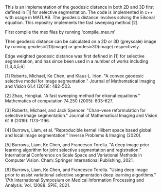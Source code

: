 This is an implementation of the geodesic distance in both 2D and 3D first defined in [1] for selective segmentation. The code is implemented in c++ with usage in MATLAB. The geodesic distance involves solving the Eikonal equation. This repositry implements the fast sweeping method [2].

First compile the mex files by running 'compile_mex.m'

Then geodesic distance can be calculated on a 2D or 3D (greyscale) image by running geodesic2D(image) or geodesic3D(image) respectively. 

Edge weighted geodesic distance was first defined in [1] for selective segmentation, and has since been used in a number of works including [1,3,4,5,6]


[1] Roberts, Michael, Ke Chen, and Klaus L. Irion. "A convex geodesic selective model for image segmentation." Journal of Mathematical Imaging and Vision 61.4 (2019): 482-503.

[2] Zhao, Hongkai. "A fast sweeping method for eikonal equations." Mathematics of computation 74.250 (2005): 603-627.

[3] Roberts, Michael, and Jack Spencer. "Chan–vese reformulation for selective image segmentation." Journal of Mathematical Imaging and Vision 61.8 (2019): 1173-1196.

[4] Burrows, Liam, et al. "Reproducible kernel Hilbert space based global and local image segmentation." Inverse Problems & Imaging (2020).

[5] Burrows, Liam, Ke Chen, and Francesco Torella. "A deep image prior learning algorithm for joint selective segmentation and registration." International Conference on Scale Space and Variational Methods in Computer Vision. Cham: Springer International Publishing, 2021.

[6] Burrows, Liam, Ke Chen, and Francesco Torella. "Using deep image prior to assist variational selective segmentation deep learning algorithms." 17th International Symposium on Medical Information Processing and Analysis. Vol. 12088. SPIE, 2021.
